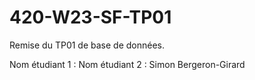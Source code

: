 # 420-W23-SF-TP01

Remise du TP01 de base de données.

Nom étudiant 1 : 
Nom étudiant 2 : Simon Bergeron-Girard
